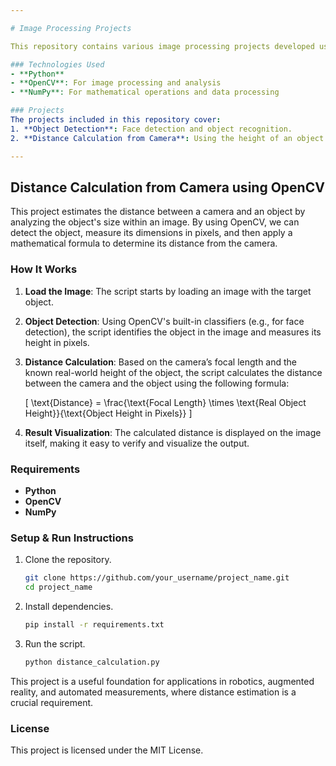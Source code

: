 ```yaml
---

# Image Processing Projects

This repository contains various image processing projects developed using **OpenCV** and **NumPy**. The purpose of these projects is to apply and analyze different image processing techniques. Each project includes an independent Python script that accomplishes a specific task.

### Technologies Used
- **Python**
- **OpenCV**: For image processing and analysis
- **NumPy**: For mathematical operations and data processing

### Projects
The projects included in this repository cover:
1. **Object Detection**: Face detection and object recognition.
2. **Distance Calculation from Camera**: Using the height of an object in an image to calculate the distance between the camera and the object.

---
```


## Distance Calculation from Camera using OpenCV

This project estimates the distance between a camera and an object by analyzing the object's size within an image. By using OpenCV, we can detect the object, measure its dimensions in pixels, and then apply a mathematical formula to determine its distance from the camera.

### How It Works

1. **Load the Image**: The script starts by loading an image with the target object.
2. **Object Detection**: Using OpenCV's built-in classifiers (e.g., for face detection), the script identifies the object in the image and measures its height in pixels.
3. **Distance Calculation**: Based on the camera’s focal length and the known real-world height of the object, the script calculates the distance between the camera and the object using the following formula:

   \[
   \text{Distance} = \frac{\text{Focal Length} \times \text{Real Object Height}}{\text{Object Height in Pixels}}
   \]

4. **Result Visualization**: The calculated distance is displayed on the image itself, making it easy to verify and visualize the output.

### Requirements
- **Python**
- **OpenCV**
- **NumPy**

### Setup & Run Instructions

1. Clone the repository.
   ```bash
   git clone https://github.com/your_username/project_name.git
   cd project_name
   ```

2. Install dependencies.
   ```bash
   pip install -r requirements.txt
   ```

3. Run the script.
   ```bash
   python distance_calculation.py
   ```

This project is a useful foundation for applications in robotics, augmented reality, and automated measurements, where distance estimation is a crucial requirement.

### License
This project is licensed under the MIT License.
